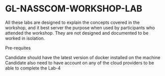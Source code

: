 # GL-NASSCOM-WORKSHOP-LAB

All these labs are designed to explain the concepts covered in the workshop, and it best server the purpose when used by participants 
who attended the workshop. They are not designed and documented to be worked in isolation.

Pre-requites 

Candidate should have the latest version of docker installed on the machine
Candidate also need to have account on any of the cloud providers to be able to complete the Lab-4

 
